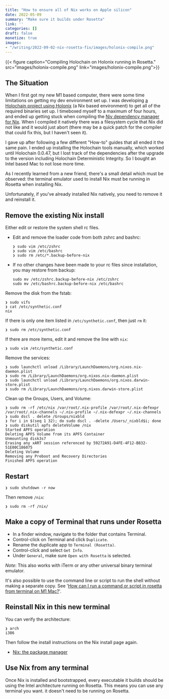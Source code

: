 ```yaml
---
title: "How to ensure all of Nix works on Apple silicon"
date: 2022-05-09
summary: "Make sure it builds under Rosetta"
link: ''
categories: []
draft: false
monetize: true
images:
- "/writing/2022-09-02-nix-rosetta-fix/images/holonix-compile.png"
---
```


{{< figure caption="Compiling Holochain on Holonix running in Rosetta." src="images/holonix-compile.png" link="images/holonix-compile.png">}}

## The Situation

When I first got my new M1 based computer, there were some time limitations on getting my dev environment set up. I was developing [a Holochain project using Holonix](https://github.com/lightningrodlabs/rea-playspace) (a Nix based environment) to get all of the required binaries set up. I timeboxed myself to a maximum of four hours, and ended up getting stuck when compiling the [Niv dependency manager for Nix](https://github.com/nmattia/niv). When I compiled it natively there was a filesystem cycle that Nix did not like and it would just abort (there may be a quick patch for the compiler that could fix this, but I haven't seen it).

I gave up after following a few different "How-to" guides that all ended it the same pain. I ended up installing the Holochain tools manually, which worked until Holochain 0.0.47, but I lost track of the dependencies after the upgrade to the version including Holochain Deterministic Integrity. So I bought an Intel based Mac to not lose more time.

As I recently learned from a new friend, there's a small detail which must be observed: the terminal emulator used to install Nix must be running in Rosetta when installing Nix.

Unfortunately, if you've already installed Nix natively, you need to remove it and reinstall it.

## Remove the existing Nix install

Either edit or restore the system shell rc files.

* Edit and remove the loader code from both zshrc and bashrc:
  ```
  ❯ sudo vim /etc/zshrc
  ❯ sudo vim /etc/bashrc
  ❯ sudo rm /etc/*.backup-before-nix
  ```
* If no other changes have been made to your rc files since installation, you may restore from backup:
  ```
  sudo mv /etc/zshrc.backup-before-nix /etc/zshrc
  sudo mv /etc/bashrc.backup-before-nix /etc/bashrc
  ```

Remove the disk from the fstab:
```
❯ sudo vifs
❯ cat /etc/synthetic.conf
nix
```

If there is only one item listed in `/etc/synthetic.conf`, then just `rm` it:

```
❯ sudo rm /etc/synthetic.conf
```

If there are more items, edit it and remove the line with `nix`:
```
❯ sudo vim /etc/synthetic.conf
```

Remove the services:
```
❯ sudo launchctl unload /Library/LaunchDaemons/org.nixos.nix-daemon.plist
❯ sudo rm /Library/LaunchDaemons/org.nixos.nix-daemon.plist
❯ sudo launchctl unload /Library/LaunchDaemons/org.nixos.darwin-store.plist
❯ sudo rm /Library/LaunchDaemons/org.nixos.darwin-store.plist
```

Clean up the Groups, Users, and Volume:
```
❯ sudo rm -rf /etc/nix /var/root/.nix-profile /var/root/.nix-defexpr /var/root/.nix-channels ~/.nix-profile ~/.nix-defexpr ~/.nix-channels
❯ sudo dscl . delete /Groups/nixbld
❯ for i in $(seq 1 32); do sudo dscl . -delete /Users/_nixbld$i; done
❯ sudo diskutil apfs deleteVolume /nix
Started APFS operation
Deleting APFS Volume from its APFS Container
Unmounting disk3s7
Erasing any xART session referenced by 59272A91-D4FE-4F12-B832-51E00C186075
Deleting Volume
Removing any Preboot and Recovery Directories
Finished APFS operation
```

## Restart

```
❯ sudo shutdown -r now
```

Then remove `/nix`:

```
❯ sudo rm -rf /nix/
```

## Make a copy of Terminal that runs under Rosetta

* In a finder window, navigate to the folder that contains Terminal.
* Control-click on Terminal and click `Duplicate`.
* Rename the duplicate app to `Terminal (Rosetta)`.
* Control-click and select `Get Info`.
* Under `General`, make sure `Open with Rosetta` is selected.

*Note*: This also works with iTerm or any other universal binary terminal emulator.

It's also possible to use the command line or script to run the shell without making a separate copy. See '[How can I run a command or script in rosetta from terminal on M1 Mac?](https://stackoverflow.com/questions/71065636/how-can-i-run-a-command-or-script-in-rosetta-from-terminal-on-m1-mac)'.

## Reinstall Nix in this new terminal

You can verify the architecture:
```
❯ arch
i386
```

Then follow the install instructions on the Nix install page again.

* [Nix: the package manager](https://nixos.org/download.html#nix-install-macos)

## Use Nix from any terminal

Once Nix is installed and bootstrapped, every executable it builds should be using the Intel architecture running on Rosetta. This means you can use any terminal you want. it doesn't need to be running on Rosetta.